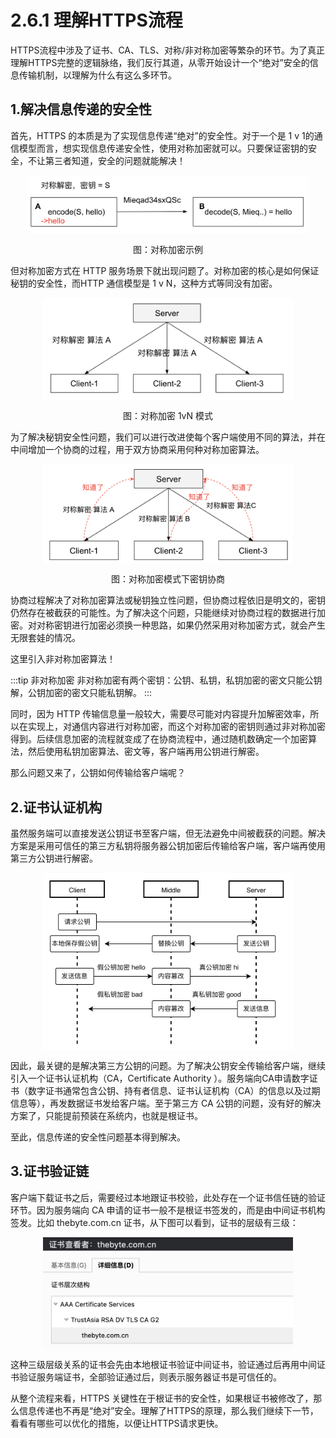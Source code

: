 # 2.6.1  理解HTTPS流程

HTTPS流程中涉及了证书、CA、TLS、对称/非对称加密等繁杂的环节。为了真正理解HTTPS完整的逻辑脉络，我们反行其道，从零开始设计一个“绝对”安全的信息传输机制，以理解为什么有这么多环节。

## 1.解决信息传递的安全性

首先，HTTPS 的本质是为了实现信息传递“绝对”的安全性。对于一个是 1 v 1的通信模型而言，想实现信息传递安全性，使用对称加密就可以。只要保证密钥的安全，不让第三者知道，安全的问题就能解决！

<div  align="center">
	<img src="../assets/https-1.png" width = "450"  align=center />
	<p>图：对称加密示例</p>
</div>

但对称加密方式在 HTTP 服务场景下就出现问题了。对称加密的核心是如何保证秘钥的安全性，而HTTP 通信模型是 1 v N，这种方式等同没有加密。 

<div  align="center">
	<img src="../assets/https-2.png" width = "400"  align=center />
	<p>图：对称加密 1vN 模式</p>
</div>

为了解决秘钥安全性问题，我们可以进行改进使每个客户端使用不同的算法，并在中间增加一个协商的过程，用于双方协商采用何种对称加密算法。

<div  align="center">
	<img src="../assets/https-3.png" width = "400"  align=center />
	<p>图：对称加密模式下密钥协商</p>

</div>

协商过程解决了对称加密算法或秘钥独立性问题，但协商过程依旧是明文的，密钥仍然存在被截获的可能性。为了解决这个问题，只能继续对协商过程的数据进行加密。对对称密钥进行加密必须换一种思路，如果仍然采用对称加密方式，就会产生无限套娃的情况。

这里引入非对称加密算法！

:::tip 非对称加密
非对称加密有两个密钥：公钥、私钥，私钥加密的密文只能公钥解，公钥加密的密文只能私钥解。
:::

同时，因为 HTTP 传输信息量一般较大，需要尽可能对内容提升加解密效率，所以在实现上，对通信内容进行对称加密，而这个对称加密的密钥则通过非对称加密得到。后续信息加密的流程就变成了在协商流程中，通过随机数确定一个加密算法，然后使用私钥加密算法、密文等，客户端再用公钥进行解密。

那么问题又来了，公钥如何传输给客户端呢？


## 2.证书认证机构

虽然服务端可以直接发送公钥证书至客户端，但无法避免中间被截获的问题。解决方案是采用可信任的第三方私钥将服务器公钥加密后传输给客户端，客户端再使用第三方公钥进行解密。

<div  align="center">
	<img src="../assets/https-4.png" width = "400"  align=center />
</div>

因此，最关键的是解决第三方公钥的问题。为了解决公钥安全传输给客户端，继续引入一个证书认证机构（CA，Certificate Authority ）。服务端向CA申请数字证书（数字证书通常包含公钥、持有者信息、证书认证机构（CA）的信息以及过期信息等），再发数据证书发给客户端。至于第三方 CA 公钥的问题，没有好的解决方案了，只能提前预装在系统内，也就是根证书。

至此，信息传递的安全性问题基本得到解决。

## 3.证书验证链

客户端下载证书之后，需要经过本地跟证书校验，此处存在一个证书信任链的验证环节。因为服务端向 CA 申请的证书一般不是根证书签发的，而是由中间证书机构签发。比如 thebyte.com.cn 证书，从下图可以看到，证书的层级有三级：

<div  align="center">
	<img src="../assets/https-5.png" width = "400"  align=center />
</div>

这种三级层级关系的证书会先由本地根证书验证中间证书，验证通过后再用中间证书验证服务端证书，全部验证通过后，则表示服务器证书是可信任的。

从整个流程来看，HTTPS 关键性在于根证书的安全性，如果根证书被修改了，那么信息传递也不再是“绝对”安全。理解了HTTPS的原理，那么我们继续下一节，看看有哪些可以优化的措施，以便让HTTPS请求更快。
